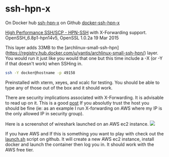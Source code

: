 # ssh-hpn-x

On Docker hub [ssh-hpn-x](https://registry.hub.docker.com/u/yantis/ssh-hpn-x/)
on Github [docker-ssh-hpn-x](https://github.com/yantis/docker-ssh-hpn-x)

[High Performance SSH/SCP - HPN-SSH](http://www.psc.edu/index.php/hpn-ssh) with X-Forwarding support.
OpenSSH_6.8p1-hpn14v5, OpenSSL 1.0.2a 19 Mar 2015

This layer adds 33MB to the [archlinux-small-ssh-hpn]
(https://registry.hub.docker.com/u/yantis/archlinux-small-ssh-hpn/) layer. You would run it just like you would that one but this time include
a -X (or -Y if that doesn't work) when SSHing in.

```bash
ssh -Y docker@hostname -p 49158
```

Preinstalled with xterm, xeyes, and xcalc for testing.
You should be able to type any of those out of the box and it should work.

There are security implications associated with X-Forwarding.
It is advisable to read up on it. This is a good [post](https://padraic2112.wordpress.com/2007/07/09/bad-security-201-remote-x-sessions-over-ssh/)
If you absolutly trust the host you should be fine (ie: as an example I run X-forwarding on AWS where my IP is the only allowed IP in security group).

Here is a screenshot of wireshark launched on an AWS ec2 instance.
![](http://yantis-scripts.s3.amazonaws.com/screenshot_20150409-014946.jpg)

If you have AWS and If this is something you want to play with check out the [launch.sh](https://github.com/yantis/docker-ssh-hpn-x/blob/master/launch.sh)
script on github. It will create a new AWS ec2 instance, install docker and launch the container then log you in. It should work with the AWS free tier.
